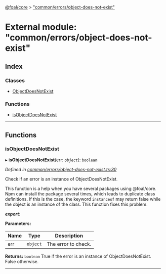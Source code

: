 [@foal/core](../README.md) > ["common/errors/object-does-not-exist"](../modules/_common_errors_object_does_not_exist_.md)

# External module: "common/errors/object-does-not-exist"

## Index

### Classes

* [ObjectDoesNotExist](../classes/_common_errors_object_does_not_exist_.objectdoesnotexist.md)

### Functions

* [isObjectDoesNotExist](_common_errors_object_does_not_exist_.md#isobjectdoesnotexist)

---

## Functions

<a id="isobjectdoesnotexist"></a>

###  isObjectDoesNotExist

▸ **isObjectDoesNotExist**(err: *`object`*): `boolean`

*Defined in [common/errors/object-does-not-exist.ts:30](https://github.com/FoalTS/foal/blob/7934e4d7/packages/core/src/common/errors/object-does-not-exist.ts#L30)*

Check if an error is an instance of ObjectDoesNotExist.

This function is a help when you have several packages using @foal/core. Npm can install the package several times, which leads to duplicate class definitions. If this is the case, the keyword `instanceof` may return false while the object is an instance of the class. This function fixes this problem.

*__export__*: 

**Parameters:**

| Name | Type | Description |
| ------ | ------ | ------ |
| err | `object` |  The error to check. |

**Returns:** `boolean`
True if the error is an instance of ObjectDoesNotExist. False otherwise.

___

